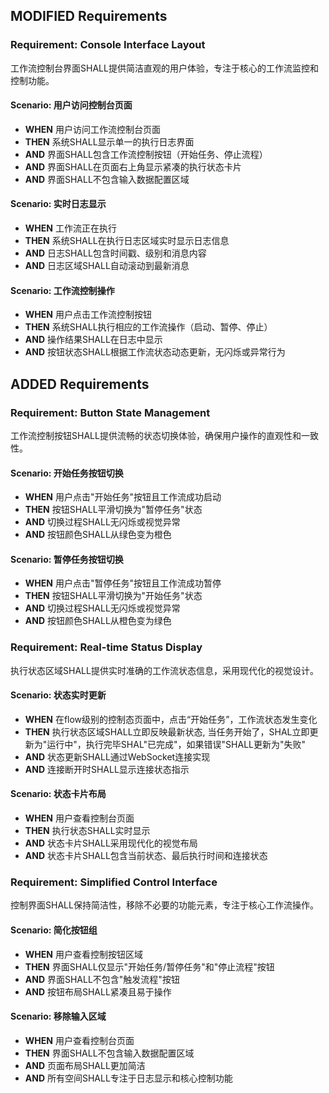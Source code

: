 ## MODIFIED Requirements

### Requirement: Console Interface Layout
工作流控制台界面SHALL提供简洁直观的用户体验，专注于核心的工作流监控和控制功能。

#### Scenario: 用户访问控制台页面
- **WHEN** 用户访问工作流控制台页面
- **THEN** 系统SHALL显示单一的执行日志界面
- **AND** 界面SHALL包含工作流控制按钮（开始任务、停止流程）
- **AND** 界面SHALL在页面右上角显示紧凑的执行状态卡片
- **AND** 界面SHALL不包含输入数据配置区域

#### Scenario: 实时日志显示
- **WHEN** 工作流正在执行
- **THEN** 系统SHALL在执行日志区域实时显示日志信息
- **AND** 日志SHALL包含时间戳、级别和消息内容
- **AND** 日志区域SHALL自动滚动到最新消息

#### Scenario: 工作流控制操作
- **WHEN** 用户点击工作流控制按钮
- **THEN** 系统SHALL执行相应的工作流操作（启动、暂停、停止）
- **AND** 操作结果SHALL在日志中显示
- **AND** 按钮状态SHALL根据工作流状态动态更新，无闪烁或异常行为

## ADDED Requirements

### Requirement: Button State Management
工作流控制按钮SHALL提供流畅的状态切换体验，确保用户操作的直观性和一致性。

#### Scenario: 开始任务按钮切换
- **WHEN** 用户点击"开始任务"按钮且工作流成功启动
- **THEN** 按钮SHALL平滑切换为"暂停任务"状态
- **AND** 切换过程SHALL无闪烁或视觉异常
- **AND** 按钮颜色SHALL从绿色变为橙色

#### Scenario: 暂停任务按钮切换
- **WHEN** 用户点击"暂停任务"按钮且工作流成功暂停
- **THEN** 按钮SHALL平滑切换为"开始任务"状态
- **AND** 切换过程SHALL无闪烁或视觉异常
- **AND** 按钮颜色SHALL从橙色变为绿色

### Requirement: Real-time Status Display
执行状态区域SHALL提供实时准确的工作流状态信息，采用现代化的视觉设计。

#### Scenario: 状态实时更新
- **WHEN** 在flow级别的控制态页面中，点击“开始任务”，工作流状态发生变化
- **THEN** 执行状态区域SHALL立即反映最新状态, 当任务开始了，SHAL立即更新为"运行中"，执行完毕SHAL"已完成"，如果错误"SHALL更新为"失败"
- **AND** 状态更新SHALL通过WebSocket连接实现
- **AND** 连接断开时SHALL显示连接状态指示

#### Scenario: 状态卡片布局
- **WHEN** 用户查看控制台页面
- **THEN** 执行状态SHALL实时显示
- **AND** 状态卡片SHALL采用现代化的视觉布局
- **AND** 状态卡片SHALL包含当前状态、最后执行时间和连接状态

### Requirement: Simplified Control Interface
控制界面SHALL保持简洁性，移除不必要的功能元素，专注于核心工作流操作。

#### Scenario: 简化按钮组
- **WHEN** 用户查看控制按钮区域
- **THEN** 界面SHALL仅显示"开始任务/暂停任务"和"停止流程"按钮
- **AND** 界面SHALL不包含"触发流程"按钮
- **AND** 按钮布局SHALL紧凑且易于操作

#### Scenario: 移除输入区域
- **WHEN** 用户查看控制台页面
- **THEN** 界面SHALL不包含输入数据配置区域
- **AND** 页面布局SHALL更加简洁
- **AND** 所有空间SHALL专注于日志显示和核心控制功能